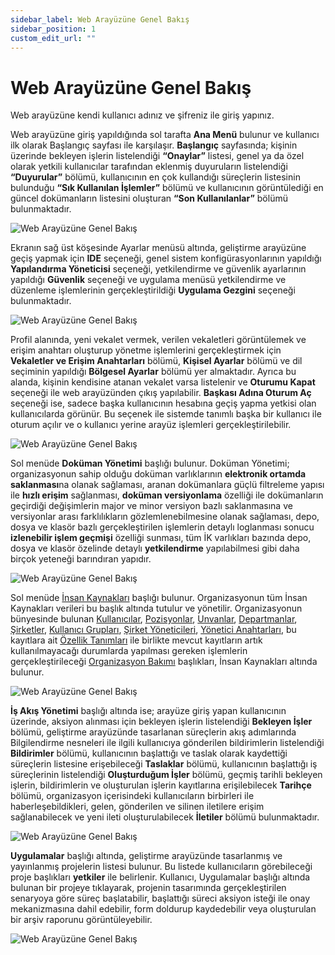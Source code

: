 ```yaml
---
sidebar_label: Web Arayüzüne Genel Bakış
sidebar_position: 1
custom_edit_url: ""
---
```


# Web Arayüzüne Genel Bakış

Web arayüzüne kendi kullanıcı adınız ve şifreniz ile giriş yapınız.

Web arayüzüne giriş yapıldığında sol tarafta **Ana Menü** bulunur ve kullanıcı ilk olarak Başlangıç sayfası ile karşılaşır. **Başlangıç** sayfasında; kişinin üzerinde bekleyen işlerin listelendiği **“Onaylar”** listesi, genel ya da özel olarak yetkili kullanıcılar tarafından eklenmiş duyuruların listelendiği **“Duyurular”** bölümü, kullanıcının en çok kullandığı süreçlerin listesinin bulunduğu **“Sık Kullanılan İşlemler”** bölümü ve kullanıcının görüntülediği en güncel dokümanların listesini oluşturan **“Son Kullanılanlar”** bölümü bulunmaktadır.

![Web Arayüzüne Genel Bakış](https://docsbimser.blob.core.windows.net/imagecontainer/auto-upload84085f39-d5ce-48c5-a375-3c1f1e6b69f7)

Ekranın sağ üst köşesinde Ayarlar menüsü altında, geliştirme arayüzüne geçiş yapmak için **IDE** seçeneği, genel sistem konfigürasyonlarının yapıldığı **Yapılandırma Yöneticisi** seçeneği, yetkilendirme ve güvenlik ayarlarının yapıldığı **Güvenlik** seçeneği ve uygulama menüsü yetkilendirme ve düzenleme işlemlerinin gerçekleştirildiği **Uygulama Gezgini** seçeneği bulunmaktadır.

![Web Arayüzüne Genel Bakış](https://docsbimser.blob.core.windows.net/imagecontainer/auto-upload1c29847a-8576-4805-9c74-9c8711ab1ee4)

Profil alanında, yeni vekalet vermek, verilen vekaletleri görüntülemek ve erişim anahtarı oluşturup yönetme işlemlerini gerçekleştirmek için **Vekaletler ve Erişim Anahtarları** bölümü, **Kişisel Ayarlar** bölümü ve dil seçiminin yapıldığı **Bölgesel Ayarlar** bölümü yer almaktadır. Ayrıca bu alanda, kişinin kendisine atanan vekalet varsa listelenir ve **Oturumu Kapat** seçeneği ile web arayüzünden çıkış yapılabilir. **Başkası Adına Oturum Aç** seçeneği ise, sadece başka kullanıcının hesabına geçiş yapma yetkisi olan kullanıcılarda görünür. Bu seçenek ile sistemde tanımlı başka bir kullanıcı ile oturum açılır ve o kullanıcı yerine arayüz işlemleri gerçekleştirilebilir.

![Web Arayüzüne Genel Bakış](https://docsbimser.blob.core.windows.net/imagecontainer/auto-upload2bcba7a9-c32b-4fe3-9cc6-01c20b1359c7)

Sol menüde **Doküman Yönetimi** başlığı bulunur. Doküman Yönetimi; organizasyonun sahip olduğu doküman varlıklarının **elektronik ortamda saklanması**na olanak sağlaması, aranan dokümanlara güçlü filtreleme yapısı ile **hızlı erişim** sağlanması, **doküman versiyonlama** özelliği ile dokümanların geçirdiği değişimlerin major ve minor versiyon bazlı saklanmasına ve versiyonlar arası farklılıkların gözlemlenebilmesine olanak sağlaması, depo, dosya ve klasör bazlı gerçekleştirilen işlemlerin detaylı loglanması sonucu **izlenebilir işlem geçmişi** özelliği sunması, tüm İK varlıkları bazında depo, dosya ve klasör özelinde detaylı **yetkilendirme** yapılabilmesi gibi daha birçok yeteneği barındıran yapıdır.

![Web Arayüzüne Genel Bakış](https://docsbimser.blob.core.windows.net/imagecontainer/auto-uploada9677807-d391-4cda-9ab0-bc89a875441a)

Sol menüde [İnsan Kaynakları](web/human-resources/index.mdx) başlığı bulunur. Organizasyonun tüm İnsan Kaynakları verileri bu başlık altında tutulur ve yönetilir. Organizasyonun bünyesinde bulunan [Kullanıcılar](web/human-resources/users.md), [Pozisyonlar](web/human-resources/positions.md), [Unvanlar](web/human-resources/professions.md), [Departmanlar](web/human-resources/departments.md), [Şirketler](web/human-resources/companies.md), [Kullanıcı Grupları](web/human-resources/user-groups.md), [Şirket Yöneticileri](web/human-resources/company-admins.md), [Yönetici Anahtarları](web/human-resources/manager-keys.md), bu kayıtlara ait [Özellik Tanımları](web/human-resources/property-definitions/index.mdx) ile birlikte mevcut kayıtların artık kullanılmayacağı durumlarda yapılması gereken işlemlerin gerçekleştirileceği [Organizasyon Bakımı](web/human-resources/organization-maintenance/index.mdx) başlıkları, İnsan Kaynakları altında bulunur.

![Web Arayüzüne Genel Bakış](https://docsbimser.blob.core.windows.net/imagecontainer/auto-uploade23502ed-7900-45da-83f8-01416e38f4da)

**İş Akış Yönetimi** başlığı altında ise; arayüze giriş yapan kullanıcının üzerinde, aksiyon alınması için bekleyen işlerin listelendiği **Bekleyen İşler** bölümü, geliştirme arayüzünde tasarlanan süreçlerin akış adımlarında Bilgilendirme nesneleri ile ilgili kullanıcıya gönderilen bildirimlerin listelendiği **Bildirimler** bölümü, kullanıcının başlattığı ve taslak olarak kaydettiği süreçlerin listesine erişebileceği **Taslaklar** bölümü, kullanıcının başlattığı iş süreçlerinin listelendiği **Oluşturduğum İşler** bölümü, geçmiş tarihli bekleyen işlerin, bildirimlerin ve oluşturulan işlerin kayıtlarına erişilebilecek **Tarihçe** bölümü, organizasyon içerisindeki kullanıcıların birbirleri ile haberleşebildikleri, gelen, gönderilen ve silinen iletilere erişim sağlanabilecek ve yeni ileti oluşturulabilecek **İletiler** bölümü bulunmaktadır.

![Web Arayüzüne Genel Bakış](https://docsbimser.blob.core.windows.net/imagecontainer/auto-upload133f1c47-b779-416b-b172-b85d6429a5fe)

**Uygulamalar** başlığı altında, geliştirme arayüzünde tasarlanmış ve yayınlanmış projelerin listesi bulunur. Bu listede kullanıcıların görebileceği proje başlıkları **yetkiler** ile belirlenir. Kullanıcı, Uygulamalar başlığı altında bulunan bir projeye tıklayarak, projenin tasarımında gerçekleştirilen senaryoya göre süreç başlatabilir, başlattığı süreci aksiyon isteği ile onay mekanizmasına dahil edebilir, form doldurup kaydedebilir veya oluşturulan bir arşiv raporunu görüntüleyebilir.

![Web Arayüzüne Genel Bakış](https://docsbimser.blob.core.windows.net/imagecontainer/auto-upload09e6614e-b466-4e48-86cb-858115f10b80)
